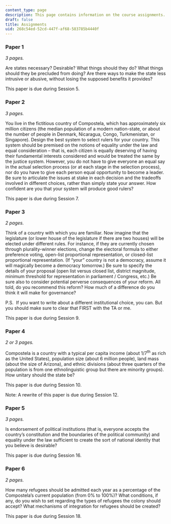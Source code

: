 ```yaml
---
content_type: page
description: This page contains information on the course assignments.
draft: false
title: Assignments
uid: 268c54ed-52cd-447f-af68-583785b4440f
---
```

### Paper 1

*3 pages.*

Are states necessary? Desirable? What things should they do? What things should they be precluded from doing? Are there ways to make the state less intrusive or abusive, without losing the supposed benefits it provides?

This paper is due during Session 5.

### Paper 2

*3 pages.*

You live in the fictitious country of Compostela, which has approximately six million citizens (the median population of a modern nation-state, or about the number of people in Denmark, Nicaragua, Congo, Turkmenistan, or Singapore). Design the best system to select rulers for your country. This system should be premised on the notions of equality under the law and equal consideration – that is, each citizen is equally deserving of having their fundamental interests considered and would be treated the same by the justice system. However, you do not have to give everyone an equal say in the actual selection process (or at each stage in the selection process), nor do you have to give each person equal opportunity to become a leader. Be sure to articulate the issues at stake in each decision and the tradeoffs involved in different choices, rather than simply state your answer. How confident are you that your system will produce good rulers?

This paper is due during Session 7.

### Paper 3

*2 pages.*

Think of a country with which you are familiar. Now imagine that the legislature (or lower house of the legislature if there are two houses) will be elected under different rules. For instance, if they are currently chosen through plurality-winner elections, change the electoral formula to either preference voting, open-list proportional representation, or closed-list proportional representation. (If “your” country is not a democracy, assume it will magically become a democracy tomorrow.) Be sure to specify the details of your proposal (open list versus closed list, district magnitude, minimum threshold for representation in parliament / Congress, etc.) Be sure also to consider potential perverse consequences of your reform. All told, do you recommend this reform? How much of a difference do you think it will make for governance?

P.S.  If you want to write about a different institutional choice, you can. But you should make sure to clear that FIRST with the TA or me.

This paper is due during Session 9.

### Paper 4

*2 or 3 pages.*

Compostela is a country with a typical per capita income (about 1/7<sup>th</sup> as rich as the United States), population size (about 6 million people), land mass (about the size of Arizona), and ethnic divisions (about three quarters of the population is from one ethnolinguistic group but there are minority groups). How unitary should the state be?

This paper is due during Session 10.

Note: A rewrite of this paper is due during Session 12.

### Paper 5

*3 pages.*

Is endorsement of political institutions (that is, everyone accepts the country’s constitution and the boundaries of the political community) and equality under the law sufficient to create the sort of national identity that you believe is desirable?

This paper is due during Session 16.

### Paper 6

*2 pages.*

How many refugees should be admitted each year as a percentage of the Compostela’s current population (from 0% to 100%)? What conditions, if any, do you wish to set regarding the types of refugees the colony should accept? What mechanisms of integration for refugees should be created?

This paper is due during Session 18.